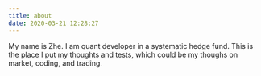 ```yaml
---
title: about
date: 2020-03-21 12:28:27
---
```


My name is Zhe. I am quant developer in a systematic hedge fund. 
This is the place I put my thoughts and tests, which could be my thoughs on market, coding, and trading.
